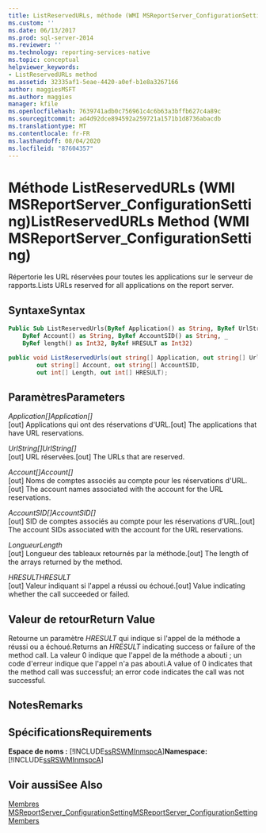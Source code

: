 ```yaml
---
title: ListReservedURLs, méthode (WMI MSReportServer_ConfigurationSetting) | Microsoft Docs
ms.custom: ''
ms.date: 06/13/2017
ms.prod: sql-server-2014
ms.reviewer: ''
ms.technology: reporting-services-native
ms.topic: conceptual
helpviewer_keywords:
- ListReservedURLs method
ms.assetid: 32335af1-5eae-4420-a0ef-b1e8a3267166
author: maggiesMSFT
ms.author: maggies
manager: kfile
ms.openlocfilehash: 7639741adb0c756961c4c6b63a3bffb627c4a89c
ms.sourcegitcommit: ad4d92dce894592a259721a1571b1d8736abacdb
ms.translationtype: MT
ms.contentlocale: fr-FR
ms.lasthandoff: 08/04/2020
ms.locfileid: "87604357"
---
```

# <a name="listreservedurls-method-wmi-msreportserver_configurationsetting"></a><span data-ttu-id="057e3-102">Méthode ListReservedURLs (WMI MSReportServer_ConfigurationSetting)</span><span class="sxs-lookup"><span data-stu-id="057e3-102">ListReservedURLs Method (WMI MSReportServer_ConfigurationSetting)</span></span>
  <span data-ttu-id="057e3-103">Répertorie les URL réservées pour toutes les applications sur le serveur de rapports.</span><span class="sxs-lookup"><span data-stu-id="057e3-103">Lists URLs reserved for all applications on the report server.</span></span>  
  
## <a name="syntax"></a><span data-ttu-id="057e3-104">Syntaxe</span><span class="sxs-lookup"><span data-stu-id="057e3-104">Syntax</span></span>  
  
```vb  
Public Sub ListReservedUrls(ByRef Application() as String, ByRef UrlString() as String, _  
    ByRef Account() as String, ByRef AccountSID() as String, _  
    ByRef length() as Int32, ByRef HRESULT as Int32)  
```  
  
```csharp  
public void ListReservedUrls(out string[] Application, out string[] UrlString,  
        out string[] Account, out string[] AccountSID,  
        out int[] Length, out int[] HRESULT);  
```  
  
## <a name="parameters"></a><span data-ttu-id="057e3-105">Paramètres</span><span class="sxs-lookup"><span data-stu-id="057e3-105">Parameters</span></span>  
 <span data-ttu-id="057e3-106">*Application[]*</span><span class="sxs-lookup"><span data-stu-id="057e3-106">*Application[]*</span></span>  
 <span data-ttu-id="057e3-107">[out] Applications qui ont des réservations d'URL.</span><span class="sxs-lookup"><span data-stu-id="057e3-107">[out] The applications that have URL reservations.</span></span>  
  
 <span data-ttu-id="057e3-108">*UrlString[]*</span><span class="sxs-lookup"><span data-stu-id="057e3-108">*UrlString[]*</span></span>  
 <span data-ttu-id="057e3-109">[out] URL réservées.</span><span class="sxs-lookup"><span data-stu-id="057e3-109">[out] The URLs that are reserved.</span></span>  
  
 <span data-ttu-id="057e3-110">*Account[]*</span><span class="sxs-lookup"><span data-stu-id="057e3-110">*Account[]*</span></span>  
 <span data-ttu-id="057e3-111">[out] Noms de comptes associés au compte pour les réservations d'URL.</span><span class="sxs-lookup"><span data-stu-id="057e3-111">[out] The account names associated with the account for the URL reservations.</span></span>  
  
 <span data-ttu-id="057e3-112">*AccountSID[]*</span><span class="sxs-lookup"><span data-stu-id="057e3-112">*AccountSID[]*</span></span>  
 <span data-ttu-id="057e3-113">[out] SID de comptes associés au compte pour les réservations d'URL.</span><span class="sxs-lookup"><span data-stu-id="057e3-113">[out] The account SIDs associated with the account for the URL reservations.</span></span>  
  
 <span data-ttu-id="057e3-114">*Longueur*</span><span class="sxs-lookup"><span data-stu-id="057e3-114">*Length*</span></span>  
 <span data-ttu-id="057e3-115">[out] Longueur des tableaux retournés par la méthode.</span><span class="sxs-lookup"><span data-stu-id="057e3-115">[out] The length of the arrays returned by the method.</span></span>  
  
 <span data-ttu-id="057e3-116">*HRESULT*</span><span class="sxs-lookup"><span data-stu-id="057e3-116">*HRESULT*</span></span>  
 <span data-ttu-id="057e3-117">[out] Valeur indiquant si l'appel a réussi ou échoué.</span><span class="sxs-lookup"><span data-stu-id="057e3-117">[out] Value indicating whether the call succeeded or failed.</span></span>  
  
## <a name="return-value"></a><span data-ttu-id="057e3-118">Valeur de retour</span><span class="sxs-lookup"><span data-stu-id="057e3-118">Return Value</span></span>  
 <span data-ttu-id="057e3-119">Retourne un paramètre *HRESULT* qui indique si l'appel de la méthode a réussi ou a échoué.</span><span class="sxs-lookup"><span data-stu-id="057e3-119">Returns an *HRESULT* indicating success or failure of the method call.</span></span> <span data-ttu-id="057e3-120">La valeur 0 indique que l'appel de la méthode a abouti ; un code d'erreur indique que l'appel n'a pas abouti.</span><span class="sxs-lookup"><span data-stu-id="057e3-120">A value of 0 indicates that the method call was successful; an error code indicates the call was not successful.</span></span>  
  
## <a name="remarks"></a><span data-ttu-id="057e3-121">Notes</span><span class="sxs-lookup"><span data-stu-id="057e3-121">Remarks</span></span>  
  
## <a name="requirements"></a><span data-ttu-id="057e3-122">Spécifications</span><span class="sxs-lookup"><span data-stu-id="057e3-122">Requirements</span></span>  
 <span data-ttu-id="057e3-123">**Espace de noms :** [!INCLUDE[ssRSWMInmspcA](../../includes/ssrswminmspca-md.md)]</span><span class="sxs-lookup"><span data-stu-id="057e3-123">**Namespace:** [!INCLUDE[ssRSWMInmspcA](../../includes/ssrswminmspca-md.md)]</span></span>  
  
## <a name="see-also"></a><span data-ttu-id="057e3-124">Voir aussi</span><span class="sxs-lookup"><span data-stu-id="057e3-124">See Also</span></span>  
 [<span data-ttu-id="057e3-125">Membres MSReportServer_ConfigurationSetting</span><span class="sxs-lookup"><span data-stu-id="057e3-125">MSReportServer_ConfigurationSetting Members</span></span>](msreportserver-configurationsetting-members.md)  
  
  
